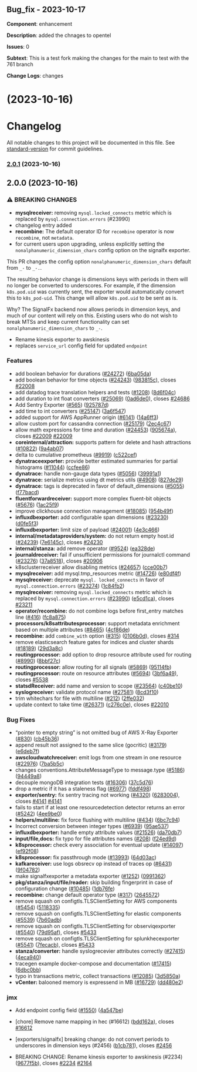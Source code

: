 ## Bug_fix  -  2023-10-17

**Component**: enhancement

**Description**: added the chnages to opentel

**Issues**: 0

**Subtext**: This is a test fork making the changes for the main to test with the 761 branch

**Change Logs**: changes

# [](https://github.com/bhanuba/opentelemetry-collector-contrib/compare/v2.0.1...v) (2023-10-16)



# Changelog

All notable changes to this project will be documented in this file. See [standard-version](https://github.com/conventional-changelog/standard-version) for commit guidelines.

### [2.0.1](https://github.com/bhanuba/opentelemetry-collector-contrib/compare/v2.0.0...v2.0.1) (2023-10-16)

## 2.0.0 (2023-10-16)


### ⚠ BREAKING CHANGES

* **mysqlreceiver:** removing `mysql.locked_connects` metric which is replaced by `mysql.connection.errors` (#23990)
* changelog entry added
* **recombine:** The default operator ID for `recombine` operator
is now `recombine`, not `metadata`.
* for current users upon upgrading, unless
explicitly setting the `nonalphanumeric_dimension_chars` config
option on the signalfx exporter.

This PR changes the config option `nonalphanumeric_dimension_chars`
default from `_-` to `_-.`.

The resulting behavior change is dimensions keys with periods in them
will no longer be converted to underscores. For example, if the
dimension `k8s.pod.uid` was currently sent, the exporter would
automatically convert this to `k8s_pod-uid`. This change will allow
`k8s.pod.uid` to be sent as is.

Why? The SignalFx backend now allows periods in dimension keys,
and much of our content will rely on this.
Existing users who do not wish to break MTSs and keep current
functionality can set `nonalphanumeric_dimension_chars` to `_-`.
* Rename kinesis exporter to awskinesis
* replaces `service_url` config field for updated `endpoint`

### Features

* add boolean behavior for durations ([#24272](https://github.com/bhanuba/opentelemetry-collector-contrib/issues/24272)) ([6ba05da](https://github.com/bhanuba/opentelemetry-collector-contrib/commit/6ba05da26415a4180368cd950058a1f255d3ee59))
* add boolean behavior for time objects ([#24243](https://github.com/bhanuba/opentelemetry-collector-contrib/issues/24243)) ([983815c](https://github.com/bhanuba/opentelemetry-collector-contrib/commit/983815c6abe77c6e7c23da5035185da86c715790)), closes [#22008](https://github.com/bhanuba/opentelemetry-collector-contrib/issues/22008)
* add datadog trace translation helpers and tests ([#1208](https://github.com/bhanuba/opentelemetry-collector-contrib/issues/1208)) ([8d6f04c](https://github.com/bhanuba/opentelemetry-collector-contrib/commit/8d6f04c2bd4a433ac7f33075dd9a2a06eb78809c))
* add duration to int float converters ([#25069](https://github.com/bhanuba/opentelemetry-collector-contrib/issues/25069)) ([0ad6de0](https://github.com/bhanuba/opentelemetry-collector-contrib/commit/0ad6de0c306dfc4e4cf823127d8426d512caf4c1)), closes [#24686](https://github.com/bhanuba/opentelemetry-collector-contrib/issues/24686)
* Add Sentry Exporter ([#565](https://github.com/bhanuba/opentelemetry-collector-contrib/issues/565)) ([925787d](https://github.com/bhanuba/opentelemetry-collector-contrib/commit/925787d04e552ab3911f7d8539f09d04695b1e4c))
* add time to int converters ([#25147](https://github.com/bhanuba/opentelemetry-collector-contrib/issues/25147)) ([3a6f547](https://github.com/bhanuba/opentelemetry-collector-contrib/commit/3a6f54773c1c494bb95e31307c2faefa6bd38403))
* added support for AWS AppRunner origin ([#6141](https://github.com/bhanuba/opentelemetry-collector-contrib/issues/6141)) ([14a6ff3](https://github.com/bhanuba/opentelemetry-collector-contrib/commit/14a6ff328b06c19a69c71432967b5a8555228dd7))
* allow custom port for cassandra connection ([#25179](https://github.com/bhanuba/opentelemetry-collector-contrib/issues/25179)) ([2ec4c67](https://github.com/bhanuba/opentelemetry-collector-contrib/commit/2ec4c67fe303a85e0624205c78b180ec3e0eb160))
* allow math expressions for time and duration ([#24453](https://github.com/bhanuba/opentelemetry-collector-contrib/issues/24453)) ([905674a](https://github.com/bhanuba/opentelemetry-collector-contrib/commit/905674ad18b71ea7ea1122277ebcb4f713a695b7)), closes [#22009](https://github.com/bhanuba/opentelemetry-collector-contrib/issues/22009) [#22009](https://github.com/bhanuba/opentelemetry-collector-contrib/issues/22009)
* **coreinternal/attraction:** supports pattern for delete and hash attractions ([#10822](https://github.com/bhanuba/opentelemetry-collector-contrib/issues/10822)) ([9a4ab07](https://github.com/bhanuba/opentelemetry-collector-contrib/commit/9a4ab07e8a6f4a7f755ea57b02bd5b5d58490db9))
* delta to cumulative prometheus ([#9919](https://github.com/bhanuba/opentelemetry-collector-contrib/issues/9919)) ([c522cef](https://github.com/bhanuba/opentelemetry-collector-contrib/commit/c522cef4ae42262ac8f7e5922d0729f615b3da07))
* **dynatraceexporter:** provide better estimated summaries for partial histograms ([#11044](https://github.com/bhanuba/opentelemetry-collector-contrib/issues/11044)) ([ccfee86](https://github.com/bhanuba/opentelemetry-collector-contrib/commit/ccfee869a2951ed3f8dbb10c292f01421bfdc6b3))
* **dynatrace:** handle non-gauge data types ([#5056](https://github.com/bhanuba/opentelemetry-collector-contrib/issues/5056)) ([39991a1](https://github.com/bhanuba/opentelemetry-collector-contrib/commit/39991a1252d81c5382915debf18cc2c73e2c7ab5))
* **dynatrace:** serialize metrics using dt metrics utils ([#4908](https://github.com/bhanuba/opentelemetry-collector-contrib/issues/4908)) ([827de29](https://github.com/bhanuba/opentelemetry-collector-contrib/commit/827de29ea56dbcd1b84cedfe82c7d4fcc3291770))
* **dynatrace:** tags is deprecated in favor of default_dimensions ([#5055](https://github.com/bhanuba/opentelemetry-collector-contrib/issues/5055)) ([f77bacd](https://github.com/bhanuba/opentelemetry-collector-contrib/commit/f77bacd11fd42c316b543ed7e98c021c2b14d1bf))
* **fluentforwardreceiver:** support more complex fluent-bit objects ([#5676](https://github.com/bhanuba/opentelemetry-collector-contrib/issues/5676)) ([1ac25f9](https://github.com/bhanuba/opentelemetry-collector-contrib/commit/1ac25f9e94c34c3a708a17e8d4d0af3a65133521))
* improve clickhouse connection management ([#18085](https://github.com/bhanuba/opentelemetry-collector-contrib/issues/18085)) ([954b49f](https://github.com/bhanuba/opentelemetry-collector-contrib/commit/954b49fc0caa0acbd499c7a0c50f8d66ec2fa642))
* **influxdbexporter:** add configurable span dimensions ([#23230](https://github.com/bhanuba/opentelemetry-collector-contrib/issues/23230)) ([d0fe5f3](https://github.com/bhanuba/opentelemetry-collector-contrib/commit/d0fe5f310ca8be484e5c83c9c772144d322e5859))
* **influxdbexporter:** limit size of payload ([#24001](https://github.com/bhanuba/opentelemetry-collector-contrib/issues/24001)) ([4e3c466](https://github.com/bhanuba/opentelemetry-collector-contrib/commit/4e3c466b890ec08b4311661b5da1b170a659b588))
* **internal/metadataproviders/system:** do not return empty host.id ([#24239](https://github.com/bhanuba/opentelemetry-collector-contrib/issues/24239)) ([7e6145c](https://github.com/bhanuba/opentelemetry-collector-contrib/commit/7e6145c00ed6afb56eb954ac4a4efcfbc2d4c1be)), closes [#24230](https://github.com/bhanuba/opentelemetry-collector-contrib/issues/24230)
* **internal/stanza:** add remove operator ([#9524](https://github.com/bhanuba/opentelemetry-collector-contrib/issues/9524)) ([ea328de](https://github.com/bhanuba/opentelemetry-collector-contrib/commit/ea328de0a0a8a1c327c042b2582a73fa31866e2c))
* **journaldreceiver:** fail if unsufficient permissions for journalctl command ([#23276](https://github.com/bhanuba/opentelemetry-collector-contrib/issues/23276)) ([37a8518](https://github.com/bhanuba/opentelemetry-collector-contrib/commit/37a8518550eb63dce0e6c207ae4c1dba1ba4de87)), closes [#20906](https://github.com/bhanuba/opentelemetry-collector-contrib/issues/20906)
* k8sclusterreceiver allow disabling metrics ([#24657](https://github.com/bhanuba/opentelemetry-collector-contrib/issues/24657)) ([cce00b7](https://github.com/bhanuba/opentelemetry-collector-contrib/commit/cce00b74622423ac7b5d41f56ecbe36d01c7959a))
* **mysqlreceiver:** add mysql.tmp_resources metric ([#14726](https://github.com/bhanuba/opentelemetry-collector-contrib/issues/14726)) ([e80df4f](https://github.com/bhanuba/opentelemetry-collector-contrib/commit/e80df4fed97ae9eacffe18339f9238a19179e68c))
* **mysqlreceiver:** deprecate `mysql. locked_connects` in favor of `mysql.connection.errors` ([#23274](https://github.com/bhanuba/opentelemetry-collector-contrib/issues/23274)) ([1c84fb2](https://github.com/bhanuba/opentelemetry-collector-contrib/commit/1c84fb2912908270d8997505455252c316cf2072))
* **mysqlreceiver:** removing `mysql.locked_connects` metric which is replaced by `mysql.connection.errors` ([#23990](https://github.com/bhanuba/opentelemetry-collector-contrib/issues/23990)) ([e5cd1ca](https://github.com/bhanuba/opentelemetry-collector-contrib/commit/e5cd1ca7bcdb8dd099c84191f8dd977d997efaf7)), closes [#23211](https://github.com/bhanuba/opentelemetry-collector-contrib/issues/23211)
* **operator/recombine:** do not combine logs before first_entry matches line ([#416](https://github.com/bhanuba/opentelemetry-collector-contrib/issues/416)) ([fc8a875](https://github.com/bhanuba/opentelemetry-collector-contrib/commit/fc8a8752488b83e4b4478645a75eff1138f64382))
* **processors/k8sattributesprocessor:** support metadata enrichment based on multiple attributes ([#8465](https://github.com/bhanuba/opentelemetry-collector-contrib/issues/8465)) ([4cf86de](https://github.com/bhanuba/opentelemetry-collector-contrib/commit/4cf86dee2359683a4cf0bf71668e00018e76202b))
* **recombine:** add `combine_with` option ([#315](https://github.com/bhanuba/opentelemetry-collector-contrib/issues/315)) ([0106b0d](https://github.com/bhanuba/opentelemetry-collector-contrib/commit/0106b0da814e1a3e228cc727e34652c1191b3174)), closes [#314](https://github.com/bhanuba/opentelemetry-collector-contrib/issues/314)
* remove elasticsearch feature gates for indices and cluster shards ([#18189](https://github.com/bhanuba/opentelemetry-collector-contrib/issues/18189)) ([29d3a8c](https://github.com/bhanuba/opentelemetry-collector-contrib/commit/29d3a8c5620b3d2ce4c42a64a5fa9ae8646994e7))
* **routingprocessor:** add option to drop resource attribute used for routing ([#8990](https://github.com/bhanuba/opentelemetry-collector-contrib/issues/8990)) ([8bbf27c](https://github.com/bhanuba/opentelemetry-collector-contrib/commit/8bbf27c04c3919427f614f57ee23b24670708ff6))
* **routingprocessor:** allow routing for all signals ([#5869](https://github.com/bhanuba/opentelemetry-collector-contrib/issues/5869)) ([95114fb](https://github.com/bhanuba/opentelemetry-collector-contrib/commit/95114fbb82343a475c3232d73ce4a23c447358d3))
* **routingprocessor:** route on resource attributes ([#5694](https://github.com/bhanuba/opentelemetry-collector-contrib/issues/5694)) ([3bf6a49](https://github.com/bhanuba/opentelemetry-collector-contrib/commit/3bf6a49fe6201ec750416d244c09c0935c9459c7)), closes [#5538](https://github.com/bhanuba/opentelemetry-collector-contrib/issues/5538)
* **statsdReceiver:** add name and version to scope ([#23564](https://github.com/bhanuba/opentelemetry-collector-contrib/issues/23564)) ([c40be10](https://github.com/bhanuba/opentelemetry-collector-contrib/commit/c40be10a6e75e5ea15916d1dfeec95bf4de7a32c))
* **syslogreceiver:** validate protocol name ([#27581](https://github.com/bhanuba/opentelemetry-collector-contrib/issues/27581)) ([8cd3f10](https://github.com/bhanuba/opentelemetry-collector-contrib/commit/8cd3f10e9e70f4649475756bb683c9ecf579f9e5))
* trim whitechars for file with multiline ([#212](https://github.com/bhanuba/opentelemetry-collector-contrib/issues/212)) ([2ffe032](https://github.com/bhanuba/opentelemetry-collector-contrib/commit/2ffe032d299e2bbe7f0f46ad33b2b370ee0259df))
* update context to take time ([#26371](https://github.com/bhanuba/opentelemetry-collector-contrib/issues/26371)) ([c276c0e](https://github.com/bhanuba/opentelemetry-collector-contrib/commit/c276c0e3588b491a3c6e8d7b228f3b1c5ec93b37)), closes [#22010](https://github.com/bhanuba/opentelemetry-collector-contrib/issues/22010)


### Bug Fixes

* “pointer to empty string” is not omitted bug of AWS X-Ray Exporter ([#830](https://github.com/bhanuba/opentelemetry-collector-contrib/issues/830)) ([cb45b36](https://github.com/bhanuba/opentelemetry-collector-contrib/commit/cb45b36c8afb1c2cf17312ca1badbf1ed62758e9))
* append result not assigned to the same slice (gocritic) ([#3179](https://github.com/bhanuba/opentelemetry-collector-contrib/issues/3179)) ([e6deb7f](https://github.com/bhanuba/opentelemetry-collector-contrib/commit/e6deb7f6841e1b7e09ceb8dcc446d08681ae63ff))
* **awscloudwatchreceiver:** emit logs from one stream in one resource ([#22976](https://github.com/bhanuba/opentelemetry-collector-contrib/issues/22976)) ([7ba5b5c](https://github.com/bhanuba/opentelemetry-collector-contrib/commit/7ba5b5c9bafeac0b041f3e6e1eeaf8f44a460805))
* changes conventions.AttributeMessageType to message.type ([#5186](https://github.com/bhanuba/opentelemetry-collector-contrib/issues/5186)) ([94449a8](https://github.com/bhanuba/opentelemetry-collector-contrib/commit/94449a80290f0400cff7a285f53de9c318311c0f))
* decouple mongoDB integration tests ([#16306](https://github.com/bhanuba/opentelemetry-collector-contrib/issues/16306)) ([37c5d76](https://github.com/bhanuba/opentelemetry-collector-contrib/commit/37c5d76849a848d2fd9bbb6edb0d5f3a433ab1e1))
* drop a metric if it has a staleness flag ([#6977](https://github.com/bhanuba/opentelemetry-collector-contrib/issues/6977)) ([fddf498](https://github.com/bhanuba/opentelemetry-collector-contrib/commit/fddf49870fd99b8ea0f1453b78a7f21e4984ebeb))
* **exporter/sentry:** fix sentry tracing not working ([#4320](https://github.com/bhanuba/opentelemetry-collector-contrib/issues/4320)) ([6283004](https://github.com/bhanuba/opentelemetry-collector-contrib/commit/628300424c49b36709066cb74cd7bd3bb1f57adf)), closes [#4141](https://github.com/bhanuba/opentelemetry-collector-contrib/issues/4141) [#4141](https://github.com/bhanuba/opentelemetry-collector-contrib/issues/4141)
* fails to start if at least one resourcedetection detector returns an error ([#5242](https://github.com/bhanuba/opentelemetry-collector-contrib/issues/5242)) ([4ee9be0](https://github.com/bhanuba/opentelemetry-collector-contrib/commit/4ee9be0e491262becba076db70d6174d691475cc))
* **helpers/multiline:** fix force flushing with multiline ([#434](https://github.com/bhanuba/opentelemetry-collector-contrib/issues/434)) ([6bc7c94](https://github.com/bhanuba/opentelemetry-collector-contrib/commit/6bc7c94635ce03bf6182d56aec7ef43bba798cf7))
* Incorrect conversion between integer types ([#6939](https://github.com/bhanuba/opentelemetry-collector-contrib/issues/6939)) ([95ae537](https://github.com/bhanuba/opentelemetry-collector-contrib/commit/95ae53705f60971708d4b44a9c1407c8da8bbf9d))
* **influxdbexporter:** handle empty attribute values ([#21526](https://github.com/bhanuba/opentelemetry-collector-contrib/issues/21526)) ([da70db7](https://github.com/bhanuba/opentelemetry-collector-contrib/commit/da70db73c6a3d7fafdae1127f81802a405c81bde))
* **input/file,docs:** fix typo for file attributes names ([#208](https://github.com/bhanuba/opentelemetry-collector-contrib/issues/208)) ([f24ed9d](https://github.com/bhanuba/opentelemetry-collector-contrib/commit/f24ed9d551a00af30ff87d99200e669b89dad9a7))
* **k8sprocessor:** check every association for eventual update ([#14097](https://github.com/bhanuba/opentelemetry-collector-contrib/issues/14097)) ([ef92f08](https://github.com/bhanuba/opentelemetry-collector-contrib/commit/ef92f089c19ec1f1dee59cfa8ae5591acd3001de))
* **k8sprocessor:** fix passthrough mode ([#13993](https://github.com/bhanuba/opentelemetry-collector-contrib/issues/13993)) ([64d03ac](https://github.com/bhanuba/opentelemetry-collector-contrib/commit/64d03acf8c399f993b1ae7bb2802bacc188e6f4e))
* **kafkareceiver:** use logs obsrecv op instead of traces op ([#6431](https://github.com/bhanuba/opentelemetry-collector-contrib/issues/6431)) ([9f04782](https://github.com/bhanuba/opentelemetry-collector-contrib/commit/9f04782839fb8133baf121d5e2858cd1eb6d98ff))
* make signalfxexporter a metadata exporter ([#1252](https://github.com/bhanuba/opentelemetry-collector-contrib/issues/1252)) ([0991362](https://github.com/bhanuba/opentelemetry-collector-contrib/commit/0991362c676491a3b893222081bfa8aaa56b7697))
* **pkg/stanza/input/file/reader:** skip building fingerprint in case of configuration change ([#10485](https://github.com/bhanuba/opentelemetry-collector-contrib/issues/10485)) ([1db76fe](https://github.com/bhanuba/opentelemetry-collector-contrib/commit/1db76fe08f076860dca5ee7cf846b315c6afb63a))
* **recombine:** change default operator type ([#317](https://github.com/bhanuba/opentelemetry-collector-contrib/issues/317)) ([2645572](https://github.com/bhanuba/opentelemetry-collector-contrib/commit/26455728d851aa8e8fd13320abbc3e85491cb74b))
* remove squash on configtls.TLSClientSetting for AWS components ([#5454](https://github.com/bhanuba/opentelemetry-collector-contrib/issues/5454)) ([5118335](https://github.com/bhanuba/opentelemetry-collector-contrib/commit/5118335535117137bd175ac4ed9cd48fe529895f))
* remove squash on configtls.TLSClientSetting for elastic components ([#5539](https://github.com/bhanuba/opentelemetry-collector-contrib/issues/5539)) ([7b60adb](https://github.com/bhanuba/opentelemetry-collector-contrib/commit/7b60adb65f10f6da209b4110160f1e4ea2889284))
* remove squash on configtls.TLSClientSetting for observiqexporter ([#5540](https://github.com/bhanuba/opentelemetry-collector-contrib/issues/5540)) ([79d95af](https://github.com/bhanuba/opentelemetry-collector-contrib/commit/79d95af138ef4060adb1f5950eb628b4efce5aca)), closes [#5433](https://github.com/bhanuba/opentelemetry-collector-contrib/issues/5433)
* remove squash on configtls.TLSClientSetting for splunkhecexporter ([#5541](https://github.com/bhanuba/opentelemetry-collector-contrib/issues/5541)) ([7fecacb](https://github.com/bhanuba/opentelemetry-collector-contrib/commit/7fecacb5f0b841d11e1013b57e51df91d0a98104)), closes [#5433](https://github.com/bhanuba/opentelemetry-collector-contrib/issues/5433)
* **stanza/converter:** handle syslogrecevier attributes correctly ([#27415](https://github.com/bhanuba/opentelemetry-collector-contrib/issues/27415)) ([4eca940](https://github.com/bhanuba/opentelemetry-collector-contrib/commit/4eca940ec6f69b204bd8947d1a0f405ac2aaa77e))
* tracegen example docker-compose and documentation ([#17415](https://github.com/bhanuba/opentelemetry-collector-contrib/issues/17415)) ([6dbc0bb](https://github.com/bhanuba/opentelemetry-collector-contrib/commit/6dbc0bb3b40128cd1b04adac871310c9a1a768a6))
* typo in transactions metric, collect transactions ([#12085](https://github.com/bhanuba/opentelemetry-collector-contrib/issues/12085)) ([3d5850a](https://github.com/bhanuba/opentelemetry-collector-contrib/commit/3d5850a348f1ad656269b15818ca7a4200d06723))
* **vCenter:** balooned memory is expressend in MB ([#16729](https://github.com/bhanuba/opentelemetry-collector-contrib/issues/16729)) ([dd480e2](https://github.com/bhanuba/opentelemetry-collector-contrib/commit/dd480e2d4da2a5ff1930635155167cf8b71613bf))


### jmx

* Add endpoint config field ([#1550](https://github.com/bhanuba/opentelemetry-collector-contrib/issues/1550)) ([4a547be](https://github.com/bhanuba/opentelemetry-collector-contrib/commit/4a547be18ec1503f5bb66b5c8573f418593dcd68))


* [chore] Remove name mapping in hec (#16612) ([bdd162a](https://github.com/bhanuba/opentelemetry-collector-contrib/commit/bdd162a621018c0a593440c98d9df4d91c3b45a2)), closes [#16612](https://github.com/bhanuba/opentelemetry-collector-contrib/issues/16612)
* [exporters/signalfx] breaking change: do not convert periods to underscores in dimension keys (#2456) ([b1cb781](https://github.com/bhanuba/opentelemetry-collector-contrib/commit/b1cb781428fed53aa9637f99eb6b2365590c8151)), closes [#2456](https://github.com/bhanuba/opentelemetry-collector-contrib/issues/2456)
* BREAKING CHANGE: Rename kinesis exporter to awskinesis (#2234) ([9677f5b](https://github.com/bhanuba/opentelemetry-collector-contrib/commit/9677f5b3a3cca335aae23938de07d2296468572e)), closes [#2234](https://github.com/bhanuba/opentelemetry-collector-contrib/issues/2234) [#2164](https://github.com/bhanuba/opentelemetry-collector-contrib/issues/2164)
